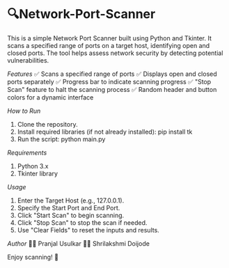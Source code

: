 # 🔍Network-Port-Scanner

This is a simple Network Port Scanner built using Python and Tkinter. It scans a specified range of ports on a target host, identifying open and closed ports. The tool helps assess network security by detecting potential vulnerabilities.

_Features_
✅ Scans a specified range of ports
✅ Displays open and closed ports separately
✅ Progress bar to indicate scanning progress
✅ "Stop Scan" feature to halt the scanning process
✅ Random header and button colors for a dynamic interface

_How to Run_
1. Clone the repository.
2. Install required libraries (if not already installed):
   pip install tk
3. Run the script:
   python main.py

_Requirements_
1. Python 3.x
2. Tkinter library

_Usage_
1. Enter the Target Host (e.g., 127.0.0.1).
2. Specify the Start Port and End Port.
3. Click "Start Scan" to begin scanning.
4. Click "Stop Scan" to stop the scan if needed.
5. Use "Clear Fields" to reset the inputs and results.

_Author_
👨‍💻 Pranjal Usulkar
👩‍💻 Shrilakshmi Doijode

Enjoy scanning! 🚀







